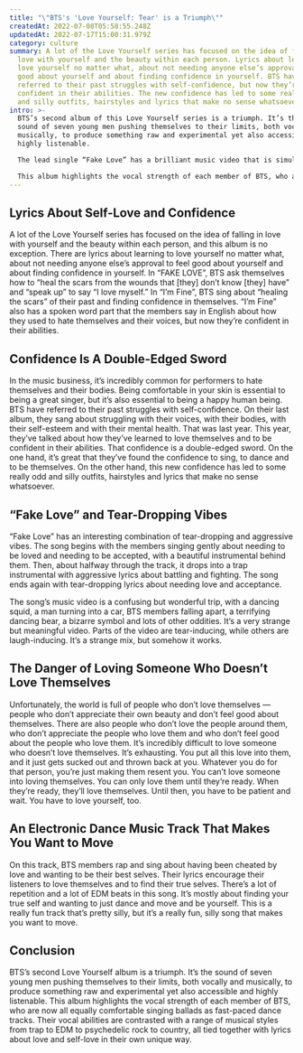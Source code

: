```yaml
---
title: "\"BTS's 'Love Yourself: Tear' is a Triumph\""
createdAt: 2022-07-08T05:58:55.248Z
updatedAt: 2022-07-17T15:00:31.979Z
category: culture
summary: A lot of the Love Yourself series has focused on the idea of falling in
  love with yourself and the beauty within each person. Lyrics about learning to
  love yourself no matter what, about not needing anyone else’s approval to feel
  good about yourself and about finding confidence in yourself. BTS have
  referred to their past struggles with self-confidence, but now they’re
  confident in their abilities. The new confidence has led to some really odd
  and silly outfits, hairstyles and lyrics that make no sense whatsoever.
intro: >-
  BTS’s second album of this Love Yourself series is a triumph. It’s the
  sound of seven young men pushing themselves to their limits, both vocally and
  musically, to produce something raw and experimental yet also accessible and
  highly listenable.

  The lead single “Fake Love” has a brilliant music video that is simultaneously disturbing, weird, funny and beautiful. It’s a very interesting song that has some fascinating elements — most notably, the spoken word part that one can easily imagine being recited in an audition for The Bachelor or some similar reality show.

  This album highlights the vocal strength of each member of BTS, who are now all equally comfortable singing ballads as fast-paced dance tracks. Their vocal abilities are contrasted with a range of musical styles from trap to EDM to psychedelic rock to country, all tied together with lyrics about love and self-love in their own unique way.
---
```


## Lyrics About Self-Love and Confidence

A lot of the Love Yourself series has focused on the idea of falling in love with yourself and the beauty within each person, and this album is no exception. There are lyrics about learning to love yourself no matter what, about not needing anyone else’s approval to feel good about yourself and about finding confidence in yourself.
In “FAKE LOVE”, BTS ask themselves how to “heal the scars from the wounds that [they] don’t know [they] have” and “speak up” to say “I love myself.”
In “I’m Fine”, BTS sing about “healing the scars” of their past and finding confidence in themselves. “I’m Fine” also has a spoken word part that the members say in English about how they used to hate themselves and their voices, but now they’re confident in their abilities.

## Confidence Is A Double-Edged Sword

In the music business, it’s incredibly common for performers to hate themselves and their bodies. Being comfortable in your skin is essential to being a great singer, but it’s also essential to being a happy human being.
BTS have referred to their past struggles with self-confidence. On their last album, they sang about struggling with their voices, with their bodies, with their self-esteem and with their mental health.
That was last year. This year, they’ve talked about how they’ve learned to love themselves and to be confident in their abilities.
That confidence is a double-edged sword.
On the one hand, it’s great that they’ve found the confidence to sing, to dance and to be themselves.
On the other hand, this new confidence has led to some really odd and silly outfits, hairstyles and lyrics that make no sense whatsoever.

## “Fake Love” and Tear-Dropping Vibes

“Fake Love” has an interesting combination of tear-dropping and aggressive vibes. The song begins with the members singing gently about needing to be loved and needing to be accepted, with a beautiful instrumental behind them.
Then, about halfway through the track, it drops into a trap instrumental with aggressive lyrics about battling and fighting.
The song ends again with tear-dropping lyrics about needing love and acceptance.

The song’s music video is a confusing but wonderful trip, with a dancing squid, a man turning into a car, BTS members falling apart, a terrifying dancing bear, a bizarre symbol and lots of other oddities. It’s a very strange but meaningful video.
Parts of the video are tear-inducing, while others are laugh-inducing. It’s a strange mix, but somehow it works.

## The Danger of Loving Someone Who Doesn’t Love Themselves

Unfortunately, the world is full of people who don’t love themselves — people who don’t appreciate their own beauty and don’t feel good about themselves.
There are also people who don’t love the people around them, who don’t appreciate the people who love them and who don’t feel good about the people who love them.
It’s incredibly difficult to love someone who doesn’t love themselves. It’s exhausting. You put all this love into them, and it just gets sucked out and thrown back at you.
Whatever you do for that person, you’re just making them resent you. You can’t love someone into loving themselves.
You can only love them until they’re ready.
When they’re ready, they’ll love themselves. Until then, you have to be patient and wait. You have to love yourself, too.

## An Electronic Dance Music Track That Makes You Want to Move

On this track, BTS members rap and sing about having been cheated by love and wanting to be their best selves. Their lyrics encourage their listeners to love themselves and to find their true selves.
There’s a lot of repetition and a lot of EDM beats in this song. It’s mostly about finding your true self and wanting to just dance and move and be yourself.
This is a really fun track that’s pretty silly, but it’s a really fun, silly song that makes you want to move.

## Conclusion

BTS’s second Love Yourself album is a triumph. It’s the sound of seven young men pushing themselves to their limits, both vocally and musically, to produce something raw and experimental yet also accessible and highly listenable.
This album highlights the vocal strength of each member of BTS, who are now all equally comfortable singing ballads as fast-paced dance tracks. Their vocal abilities are contrasted with a range of musical styles from trap to EDM to psychedelic rock to country, all tied together with lyrics about love and self-love in their own unique way.
